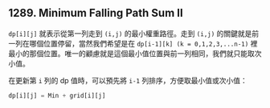 ## 1289. Minimum Falling Path Sum II

`dp[i][j]` 就表示從第一列走到 `(i,j)` 的最小權重路徑。走到 `(i,j)` 的關鍵就是前一列在哪個位置停留，當然我們希望是在 `dp[i-1][k] (k = 0,1,2,3,...n-1)` 裡最小的那個位置。唯一的顧慮就是這個最小值位置與前一列相同，我們就只能取次小值。

在更新第 `i` 列的 dp 值時，可以預先將 `i-1` 列排序，方便取最小值或次小值：

```ts
dp[i][j] = Min + grid[i][j]
```
